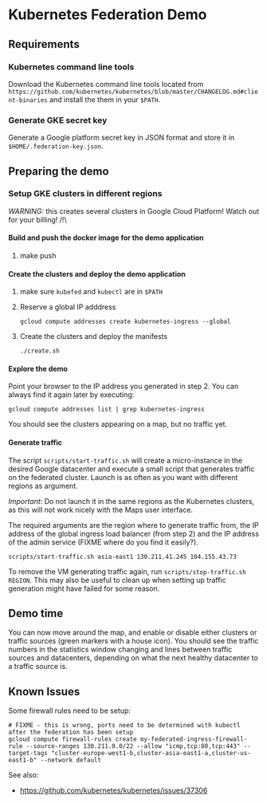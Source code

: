 # Kubernetes Federation Demo

## Requirements

### Kubernetes command line tools

Download the Kubernetes command line tools located from `https://github.com/kubernetes/kubernetes/blob/master/CHANGELOG.md#client-binaries` and 
install the them in your `$PATH`.

### Generate GKE secret key

Generate a Google platform secret key in JSON format and store it in `$HOME/.federation-key.json`.

## Preparing the demo

### Setup GKE clusters in different regions

*WARNING:* this creates several clusters in Google Cloud Platform! Watch out for your billing! /!\

#### Build and push the docker image for the demo application

1. make push

#### Create the clusters and deploy the demo application

1. make sure `kubefed` and `kubectl` are in `$PATH`

2. Reserve a global IP adddress

    ```
    gcloud compute addresses create kubernetes-ingress --global
    ```

2. Create the clusters and deploy the manifests

    ```
    ./create.sh
    ```   

#### Explore the demo

Point your browser to the IP address you generated in step 2.
You can always find it again later by executing:

    gcloud compute addresses list | grep kubernetes-ingress

You should see the clusters appearing on a map, but no traffic yet.

#### Generate traffic

The script `scripts/start-traffic.sh` will create a micro-instance in the desired Google 
datacenter and execute a small script that generates traffic on the federated cluster.
Launch is as often as you want with different regions as argument.

*Important*: Do not launch it in the same regions as the Kubernetes clusters, as this will not
work nicely with the Maps user interface.

The required arguments are the region where to generate traffic from, the IP address 
of the global ingress load balancer (from step 2) and the IP address of the admin service (FIXME where do you find it easily?).

    scripts/start-traffic.sh asia-east1 130.211.41.245 104.155.43.73

To remove the VM generating traffic again, run `scripts/stop-traffic.sh REGION`. This 
may also be useful to clean up when setting up traffic generation might have failed for some reason.

## Demo time

You can now move around the map, and enable or disable either clusters or traffic sources (green markers with a house icon).
You should see the traffic numbers in the statistics window changing and lines between traffic sources and datacenters, 
depending on what the next healthy datacenter to a traffic source is.

## Known Issues

Some firewall rules need to be setup:

    # FIXME - this is wrong, ports need to be determined with kubectl after the federation has been setup
    gcloud compute firewall-rules create my-federated-ingress-firewall-rule --source-ranges 130.211.0.0/22 --allow "icmp,tcp:80,tcp:443" --target-tags "cluster-europe-west1-b,cluster-asia-east1-a,cluster-us-east1-b" --network default

See also:

- https://github.com/kubernetes/kubernetes/issues/37306
